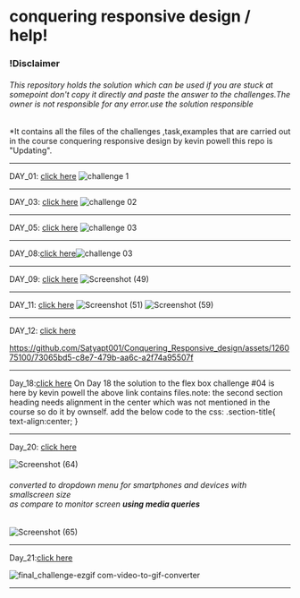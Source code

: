 <h1>conquering responsive design / help! </h1>
<h3>!Disclaimer</h3>
<h6>This repository holds the solution which can be used if you are stuck at somepoint don't copy it directly and paste the answer to the challenges.The owner is not responsible for any error.use the solution responsible</h6> 
<p>*It contains all the files of the challenges ,task,examples that are carried out in the course conquering responsive design by kevin powell this repo  is "Updating".</p>

***
DAY_01: [click here](https://github.com/Satyapt001/Conquering_Responsive_design/tree/8d3f0cd9153c1fa9735bcc9eeac6c3e54016832d/challenges/day_01/challenge01)
![challenge 1](https://github.com/Satyapt001/Conquering_Responsive_design/assets/126075100/68199df5-3950-43c4-845b-976fde056759)

***
DAY_03: [click here](https://github.com/Satyapt001/Conquering_Responsive_design/tree/8d3f0cd9153c1fa9735bcc9eeac6c3e54016832d/challenges/day_03/challenge02)
![challenge 02](https://github.com/Satyapt001/Conquering_Responsive_design/assets/126075100/b96cfb70-f9a3-4e0e-a02c-2a46cbed7dad)

***
DAY_05: [click here](https://github.com/Satyapt001/Conquering_Responsive_design/tree/8d3f0cd9153c1fa9735bcc9eeac6c3e54016832d/challenges/day_05/challenge%2003/solution)
![challenge 03](https://github.com/Satyapt001/Conquering_Responsive_design/assets/126075100/ddf21c7b-d1a1-4741-bcd7-05c6920ce354)
***
DAY_08:[click here](https://github.com/Satyapt001/Conquering_Responsive_design/tree/8d3f0cd9153c1fa9735bcc9eeac6c3e54016832d/challenges/day_08)![challenge 03](https://github.com/Satyapt001/Conquering_Responsive_design/assets/126075100/ddf21c7b-d1a1-4741-bcd7-05c6920ce354)


***
DAY_09: [click here](https://github.com/Satyapt001/Conquering_Responsive_design/tree/8d3f0cd9153c1fa9735bcc9eeac6c3e54016832d/challenges/day_09/solution)
![Screenshot (49)](https://github.com/Satyapt001/Conquering_Responsive_design/assets/126075100/a40ea5a4-16a7-460d-b9d2-9bfb147002c5)

***
DAY_11: [click here](https://github.com/Satyapt001/Conquering_Responsive_design/tree/8d3f0cd9153c1fa9735bcc9eeac6c3e54016832d/challenges/day_11)
![Screenshot (51)](https://github.com/Satyapt001/Conquering_Responsive_design/assets/126075100/3bab326e-f4c4-4e12-ab0d-981e0af89973)
![Screenshot (59)](https://github.com/Satyapt001/Conquering_Responsive_design/assets/126075100/58c54b00-e170-4e7c-a0e7-7cec1fe2529f)

***
DAY_12: [click here](https://github.com/Satyapt001/Conquering_Responsive_design/tree/8d3f0cd9153c1fa9735bcc9eeac6c3e54016832d/challenges/day_12/solution)

https://github.com/Satyapt001/Conquering_Responsive_design/assets/126075100/73065bd5-c8e7-479b-aa6c-a2f74a95507f

***

Day_18:[click here](https://github.com/Satyapt001/Conquering_Responsive_design/tree/96e85323f5207a2c407631838c3f4613b9f005ab/Day_18/solution_flexbox_challegne%2304)
On Day 18 the solution to the flex box challenge #04 is here by kevin powell the above link contains files.note: the second section heading needs alignment in the center which was not mentioned in the course so do it by ownself.
add the below code to the css:
.section-title{
text-align:center;
}
***
Day_20: [click here](https://github.com/Satyapt001/Conquering_Responsive_design/tree/7f799632256543335b976ced8668d2dd7f5e9574/Day_20)

![Screenshot (64)](https://github.com/Satyapt001/Conquering_Responsive_design/assets/126075100/15f7d2d1-6435-472c-85f7-2eeecafb98e0)

<h6>converted to dropdown menu for smartphones and devices with smallscreen size <br>as compare to monitor screen <strong> using media queries</strong></h6>


![Screenshot (65)](https://github.com/Satyapt001/Conquering_Responsive_design/assets/126075100/47b179f7-3951-4a96-b6fa-9f64127b2f86)


***
Day_21:[click here](https://github.com/Satyapt001/Conquering_Responsive_design/tree/76f0b45a5ef824240fb1e81c9f6b0949e034c4ff/challenges/day_21/solution)

![final_challenge-ezgif com-video-to-gif-converter](https://github.com/Satyapt001/Conquering_Responsive_design/assets/126075100/ab270043-89fb-4e82-8a92-c21000191587)


***
